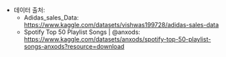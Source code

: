 - 데이터 출처:
    - Adidas_sales_Data: https://www.kaggle.com/datasets/vishwas199728/adidas-sales-data
    - Spotify Top 50 Playlist Songs | @anxods: https://www.kaggle.com/datasets/anxods/spotify-top-50-playlist-songs-anxods?resource=download
